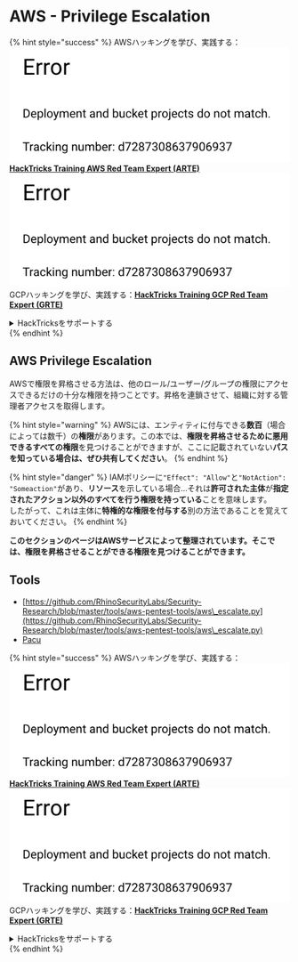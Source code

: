# AWS - Privilege Escalation

{% hint style="success" %}
AWSハッキングを学び、実践する：<img src="../../../.gitbook/assets/image (1) (1).png" alt="" data-size="line">[**HackTricks Training AWS Red Team Expert (ARTE)**](https://training.hacktricks.xyz/courses/arte)<img src="../../../.gitbook/assets/image (1) (1).png" alt="" data-size="line">\
GCPハッキングを学び、実践する：<img src="../../../.gitbook/assets/image (2).png" alt="" data-size="line">[**HackTricks Training GCP Red Team Expert (GRTE)**<img src="../../../.gitbook/assets/image (2).png" alt="" data-size="line">](https://training.hacktricks.xyz/courses/grte)

<details>

<summary>HackTricksをサポートする</summary>

* [**サブスクリプションプラン**](https://github.com/sponsors/carlospolop)を確認してください！
* **💬 [**Discordグループ**](https://discord.gg/hRep4RUj7f)または[**Telegramグループ**](https://t.me/peass)に参加するか、**Twitter** 🐦 [**@hacktricks\_live**](https://twitter.com/hacktricks\_live)**をフォローしてください。**
* **[**HackTricks**](https://github.com/carlospolop/hacktricks)および[**HackTricks Cloud**](https://github.com/carlospolop/hacktricks-cloud)のGitHubリポジトリにPRを提出してハッキングトリックを共有してください。**

</details>
{% endhint %}

## AWS Privilege Escalation

AWSで権限を昇格させる方法は、他のロール/ユーザー/グループの権限にアクセスできるだけの十分な権限を持つことです。昇格を連鎖させて、組織に対する管理者アクセスを取得します。

{% hint style="warning" %}
AWSには、エンティティに付与できる**数百**（場合によっては数千）の**権限**があります。この本では、**権限を昇格させるために悪用できるすべての権限**を見つけることができますが、ここに記載されていない**パスを知っている場合は、ぜひ共有してください**。
{% endhint %}

{% hint style="danger" %}
IAMポリシーに`"Effect": "Allow"`と`"NotAction": "Someaction"`があり、**リソース**を示している場合...それは**許可された主体**が**指定されたアクション以外のすべてを行う権限を持っている**ことを意味します。\
したがって、これは主体に**特権的な権限を付与する**別の方法であることを覚えておいてください。
{% endhint %}

**このセクションのページはAWSサービスによって整理されています。そこでは、権限を昇格させることができる権限を見つけることができます。**

## Tools

* [https://github.com/RhinoSecurityLabs/Security-Research/blob/master/tools/aws-pentest-tools/aws\_escalate.py](https://github.com/RhinoSecurityLabs/Security-Research/blob/master/tools/aws-pentest-tools/aws\_escalate.py)
* [Pacu](https://github.com/RhinoSecurityLabs/pacu)

{% hint style="success" %}
AWSハッキングを学び、実践する：<img src="../../../.gitbook/assets/image (1) (1).png" alt="" data-size="line">[**HackTricks Training AWS Red Team Expert (ARTE)**](https://training.hacktricks.xyz/courses/arte)<img src="../../../.gitbook/assets/image (1) (1).png" alt="" data-size="line">\
GCPハッキングを学び、実践する：<img src="../../../.gitbook/assets/image (2).png" alt="" data-size="line">[**HackTricks Training GCP Red Team Expert (GRTE)**<img src="../../../.gitbook/assets/image (2).png" alt="" data-size="line">](https://training.hacktricks.xyz/courses/grte)

<details>

<summary>HackTricksをサポートする</summary>

* [**サブスクリプションプラン**](https://github.com/sponsors/carlospolop)を確認してください！
* **💬 [**Discordグループ**](https://discord.gg/hRep4RUj7f)または[**Telegramグループ**](https://t.me/peass)に参加するか、**Twitter** 🐦 [**@hacktricks\_live**](https://twitter.com/hacktricks\_live)**をフォローしてください。**
* **[**HackTricks**](https://github.com/carlospolop/hacktricks)および[**HackTricks Cloud**](https://github.com/carlospolop/hacktricks-cloud)のGitHubリポジトリにPRを提出してハッキングトリックを共有してください。**

</details>
{% endhint %}
